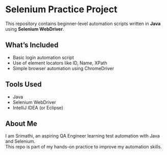 # Selenium Practice Project

This repository contains beginner-level automation scripts written in **Java** using **Selenium WebDriver**.

## What’s Included
- Basic login automation script
- Use of element locators like ID, Name, XPath
- Simple browser automation using ChromeDriver

## Tools Used
- Java
- Selenium WebDriver
- IntelliJ IDEA (or Eclipse)

## About Me
I am Srimathi, an aspiring QA Engineer learning test automation with Java and Selenium.  
This repo is part of my hands-on practice to improve my automation skills.
